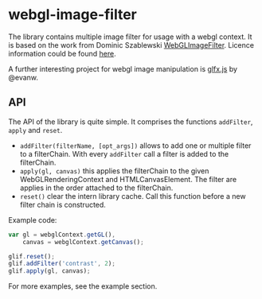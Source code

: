 # webgl-image-filter

The library contains multiple image filter for usage with a webgl context. It is based on the work from Dominic Szablewski [WebGLImageFilter](https://github.com/phoboslab/WebGLImageFilter). Licence information could be found [here](https://github.com/slub/webgl-image-filter/blob/master/LICENSE).

A further interesting project for webgl image manipulation is [glfx.js](https://github.com/evanw/glfx.js) by @evanw.

## API

The API of the library is quite simple. It comprises the functions `addFilter`, `apply` and `reset`. 

- `addFilter(filterName, [opt_args])` allows to add one or multiple filter to a filterChain. With every `addFilter` call a filter is added to the filterChain.
- `apply(gl, canvas)` this applies the filterChain to the given WebGLRenderingContext and HTMLCanvasElement. The filter are applies in the order attached to the filterChain.
- `reset()` clear the intern library cache. Call this function before a new filter chain is constructed. 

Example code:

```javascript
var gl = webglContext.getGL(),
    canvas = webglContext.getCanvas();

glif.reset();
glif.addFilter('contrast', 2);
glif.apply(gl, canvas);
```

For more examples, see the example section.


